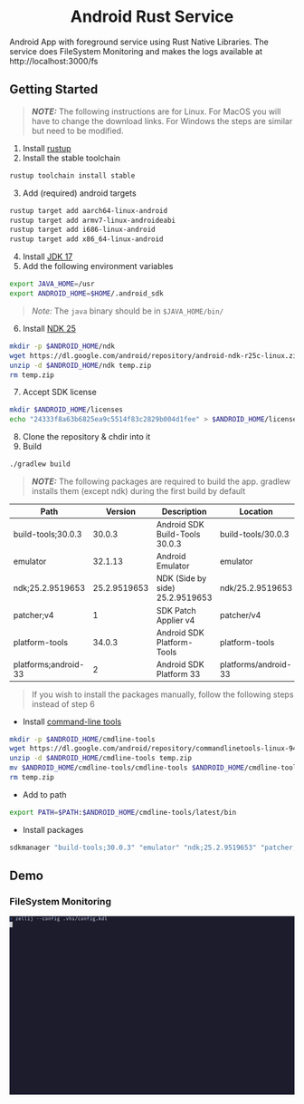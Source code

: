 # <div align="center">Android Rust Service</div>

Android App with foreground service using Rust Native Libraries. The service does FileSystem Monitoring and makes the logs available at http://localhost:3000/fs

## Getting Started

> **_NOTE:_** The following instructions are for Linux.
> For MacOS you will have to change the download links.
> For Windows the steps are similar but need to be modified.

1. Install [rustup](https://rustup.rs)
2. Install the stable toolchain
```sh
rustup toolchain install stable
```
3. Add (required) android targets
```sh
rustup target add aarch64-linux-android
rustup target add armv7-linux-androideabi
rustup target add i686-linux-android
rustup target add x86_64-linux-android
```
4. Install [JDK 17](https://www.oracle.com/java/technologies/javase/jdk17-archive-downloads.html)
5. Add the following environment variables
```sh
export JAVA_HOME=/usr
export ANDROID_HOME=$HOME/.android_sdk
```
> _Note:_ The `java` binary should be in `$JAVA_HOME/bin/`
6. Install [NDK 25](https://developer.android.com/ndk/downloads)
```sh
mkdir -p $ANDROID_HOME/ndk
wget https://dl.google.com/android/repository/android-ndk-r25c-linux.zip -O temp.zip
unzip -d $ANDROID_HOME/ndk temp.zip
rm temp.zip
```
7. Accept SDK license
```sh
mkdir $ANDROID_HOME/licenses
echo "24333f8a63b6825ea9c5514f83c2829b004d1fee" > $ANDROID_HOME/licenses/android-sdk-license
```
8. Clone the repository & chdir into it
9. Build
```sh
./gradlew build
```

> **_NOTE:_** The following packages are required to build the app. gradlew installs them (except ndk) during the first build by default

| Path                 | Version      | Description                     | Location             |
| -------------------- | ------------ | ------------------------------- | -------------------- |
| build-tools;30.0.3   | 30.0.3       | Android SDK Build-Tools 30.0.3  | build-tools/30.0.3   |
| emulator             | 32.1.13      | Android Emulator                | emulator             |
| ndk;25.2.9519653     | 25.2.9519653 | NDK (Side by side) 25.2.9519653 | ndk/25.2.9519653     |
| patcher;v4           | 1            | SDK Patch Applier v4            | patcher/v4           |
| platform-tools       | 34.0.3       | Android SDK Platform-Tools      | platform-tools       |
| platforms;android-33 | 2            | Android SDK Platform 33         | platforms/android-33 |

> If you wish to install the packages manually, follow the following steps instead of step 6

- Install [command-line tools](https://developer.android.com/studio)
```sh
mkdir -p $ANDROID_HOME/cmdline-tools
wget https://dl.google.com/android/repository/commandlinetools-linux-9477386_latest.zip -O temp.zip
unzip -d $ANDROID_HOME/cmdline-tools temp.zip
mv $ANDROID_HOME/cmdline-tools/cmdline-tools $ANDROID_HOME/cmdline-tools/latest 
rm temp.zip
```
- Add to path
```sh
export PATH=$PATH:$ANDROID_HOME/cmdline-tools/latest/bin
```
- Install packages
```sh
sdkmanager "build-tools;30.0.3" "emulator" "ndk;25.2.9519653" "patcher;v4" "platform-tools" "platforms;android-33"
```

## Demo

### FileSystem Monitoring

<img alt="FS Monitoring" src="demo/fs.gif" />